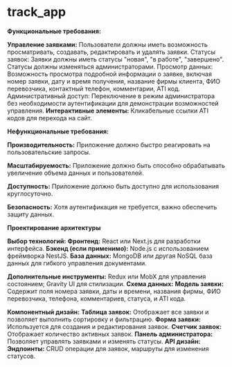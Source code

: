 # track_app

**Функциональные требования:**

**Управление заявками:** Пользователи должны иметь возможность просматривать, создавать, редактировать и удалять заявки.
Статусы заявок: Заявки должны иметь статусы "новая", "в работе", "завершено". Статусы должны изменяться администраторами.
Просмотр данных: Возможность просмотра подробной информации о заявке, включая номер заявки, дату и время получения, название фирмы клиента, ФИО перевозчика, контактный телефон, комментарии, ATI код.
Административный доступ: Переключение в режим администратора без необходимости аутентификации для демонстрации возможностей управления.
**Интерактивные элементы:** Кликабельные ссылки ATI кодов для перехода на сайт.

**Нефункциональные требования:**

**Производительность:** Приложение должно быстро реагировать на пользовательские запросы.

**Масштабируемость:** Приложение должно быть способно обрабатывать увеличение объема данных и пользователей.

**Доступность:** Приложение должно быть доступно для использования круглосуточно.

**Безопасность:** Хотя аутентификация не требуется, важно обеспечить защиту данных.

**Проектирование архитектуры**

**Выбор технологий:**
**Фронтенд:** React или Next.js для разработки интерфейса.
**Бэкенд (если применимо):** Node.js с использованием фреймворка NestJS.
**База данных:** MongoDB или другая NoSQL база данных для гибкого управления документами.

**Дополнительные инструменты:** Redux или MobX для управления состоянием; Gravity UI для стилизации.
**Схема данных:**
**Модель заявки:** Содержит поля номера заявки, даты и времени, названия фирмы, ФИО перевозчика, телефона, комментариев, статуса, и ATI кода.

**Компонентный дизайн:**
**Таблица заявок:** Отображает все заявки и позволяет выполнить сортировку и фильтрацию.
**Форма заявки:** Используется для создания и редактирования заявок.
**Счетчик заявок:** Отображает количество активных заявок.
**Панель администратора:** Позволяет управлять заявками и изменять статусы.
**API дизайн:**
**Эндпоинты:** CRUD операции для заявок, маршруты для изменения статусов.

